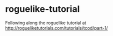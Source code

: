 # roguelike-tutorial
Following along the roguelike tutorial at http://rogueliketutorials.com/tutorials/tcod/part-1/
